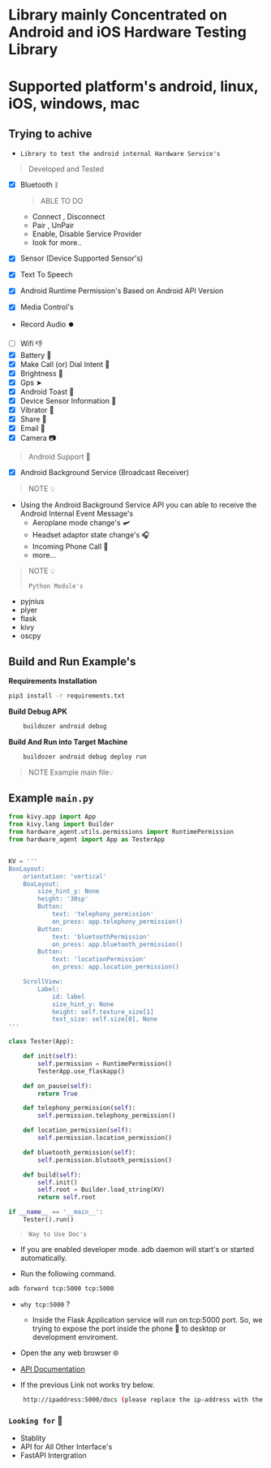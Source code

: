 # Library mainly Concentrated on Android and iOS Hardware Testing Library

# Supported platform's android, linux, iOS, windows, mac


## Trying to achive

* `Library to test the android internal Hardware Service's`

> Developed and Tested

* [X]  Bluetooth   ᛒ
    > ABLE TO DO
    * Connect , Disconnect
    * Pair , UnPair
    * Enable, Disable Service Provider
    * look for more..

* [X]  Sensor (Device Supported Sensor's)
* [X] Text To Speech
* [X] Android Runtime Permission's Based on Android API Version
* [X] Media Control's 
* Record Audio ⏺️
* [ ]  Wifi 👎
* [X]  Battery 🔋
* [X] Make Call (or) Dial Intent 📲
* [X] Brightness 🔆
* [X] Gps ➤
* [X] Android Toast 🔔
* [X] Device Sensor Information 📡
* [X] Vibrator 📳
* [X] Share 🔗
* [X] Email 📧
* [X] Camera 📷

> Android Support 📱
* [X] Android Background Service (Broadcast Receiver)

> NOTE  💡
* Using the Android Background Service API you can able to receive the Android Internal Event Message's
    * Aeroplane mode change's 🛩️
    * Headset adaptor state change's 🎧
    * Incoming Phone Call 📲
    * more...

> NOTE 💡 
> 
> `Python Module's`
  * pyjnius
  * plyer
  * flask
  * kivy
  * oscpy

##  Build and Run Example's

**Requirements Installation**

```sh
pip3 install -r requirements.txt
```

**Build Debug APK**
```sh
    buildozer android debug
```

**Build And Run into Target Machine**
```sh
    buildozer android debug deploy run
```

> NOTE Example main file💡  
## Example `main.py`

```python
from kivy.app import App
from kivy.lang import Builder
from hardware_agent.utils.permissions import RuntimePermission
from hardware_agent import App as TesterApp


KV = '''
BoxLayout:
    orientation: 'vertical'
    BoxLayout:
        size_hint_y: None
        height: '30sp'
        Button:
            text: 'telephony_permission'
            on_press: app.telephony_permission()
        Button:
            text: 'bluetoothPermission'
            on_press: app.bluetooth_permission()
        Button:
            text: 'locationPermission'
            on_press: app.location_permission()

    ScrollView:
        Label:
            id: label
            size_hint_y: None
            height: self.texture_size[1]
            text_size: self.size[0], None
'''

class Tester(App):

    def init(self):
        self.permission = RuntimePermission()
        TesterApp.use_flaskapp()

    def on_pause(self):
        return True

    def telephony_permission(self):
        self.permission.telephony_permission()

    def location_permission(self):
        self.permission.location_permission()

    def bluetooth_permission(self):
        self.permission.blutooth_permission()

    def build(self):
        self.init()
        self.root = Builder.load_string(KV)
        return self.root

if __name__ == '__main__':
    Tester().run()
```

> `Way to Use Doc's`

* If you are enabled developer mode. adb daemon will start's or started automatically.

* Run the following command.

```bash
adb forward tcp:5000 tcp:5000
```
* `why tcp:5000` ?
  
  * Inside the Flask Application service will run on tcp:5000 port. So, we trying to expose the port inside the phone 📱 to desktop or development enviroment.

* Open the any web browser 🌐
* [API Documentation](http://localhost:5000/docs) 
* If the previous Link not works try below.
```bash
    http://ipaddress:5000/docs (please replace the ip-address with the mobile connected network ip)
```

### `Looking for` 🚀

* Stablity
* API for All Other Interface's
* FastAPI Intergration
